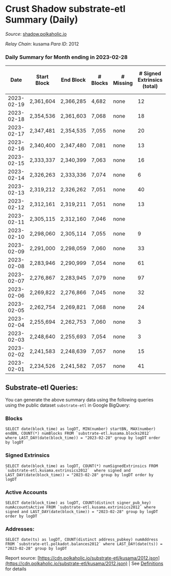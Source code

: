 # Crust Shadow substrate-etl Summary (Daily)

_Source_: [shadow.polkaholic.io](https://shadow.polkaholic.io)

*Relay Chain*: kusama
*Para ID*: 2012



### Daily Summary for Month ending in 2023-02-28


| Date | Start Block | End Block | # Blocks | # Missing | # Signed Extrinsics (total) | # Active Accounts | # Addresses with Balances | # Events | # Transfers | # XCM Transfers In | # XCM Transfers Out |
| ---- | ----------- | --------- | -------- | --------- | --------------------------- | ----------------- | ------------------------- | -------- | ----------- | ------------------ | ------------------- |
| 2023-02-19 | 2,361,604 | 2,366,285 | 4,682 | none  | 12 | 8 |  | 9,453 | 10 ($953.98) |   |   |
| 2023-02-18 | 2,354,536 | 2,361,603 | 7,068 | none  | 18 |  | 3,200 | 14,243 | 4 ($267.04) | 1 ($164.47) | 2 ($206.48) |
| 2023-02-17 | 2,347,481 | 2,354,535 | 7,055 | none  | 20 | 7 | 3,198 | 14,261 | 20 ($3,708.65) |   |   |
| 2023-02-16 | 2,340,400 | 2,347,480 | 7,081 | none  | 13 | 8 | 3,196 | 14,262 | 13 ($1,088.33) |   |   |
| 2023-02-15 | 2,333,337 | 2,340,399 | 7,063 | none  | 16 | 10 | 3,192 | 14,255 | 15 ($4,143.47) |   |   |
| 2023-02-14 | 2,326,263 | 2,333,336 | 7,074 | none  | 6 | 2 | 3,191 | 14,205 | 6 ($1,574.45) |   |   |
| 2023-02-13 | 2,319,212 | 2,326,262 | 7,051 | none  | 40 | 17 | 3,191 | 14,846 | 245 ($14,833.70) |   |   |
| 2023-02-12 | 2,312,161 | 2,319,211 | 7,051 | none  | 13 | 8 | 3,188 | 14,213 | 13 ($20,907.65) | 2 ($413.31) |   |
| 2023-02-11 | 2,305,115 | 2,312,160 | 7,046 | none  |  |  | 3,188 | 14,097 |   | 1 ($43.46) |   |
| 2023-02-10 | 2,298,060 | 2,305,114 | 7,055 | none  | 9 | 3 | 3,188 | 14,192 | 9 ($1,651.07) |   |   |
| 2023-02-09 | 2,291,000 | 2,298,059 | 7,060 | none  | 33 | 14 | 3,187 | 14,377 | 32 ($13,949.37) |   |   |
| 2023-02-08 | 2,283,946 | 2,290,999 | 7,054 | none  | 61 | 8 | 3,186 | 14,662 | 60 ($28,258.44) |   |   |
| 2023-02-07 | 2,276,867 | 2,283,945 | 7,079 | none  | 97 | 16 | 3,184 | 20,784 | 1,583 ($480,156.31) |   |   |
| 2023-02-06 | 2,269,822 | 2,276,866 | 7,045 | none  | 32 | 11 | 1,731 | 14,368 | 32 ($4,261.91) |   |   |
| 2023-02-05 | 2,262,754 | 2,269,821 | 7,068 | none  | 24 | 5 | 1,730 | 14,319 | 24 ($1,658.81) |   |   |
| 2023-02-04 | 2,255,694 | 2,262,753 | 7,060 | none  | 3 | 3 | 1,730 | 14,148 | 3 ($143.64) | 1 ($68.69) |   |
| 2023-02-03 | 2,248,640 | 2,255,693 | 7,054 | none  | 3 | 3 | 1,729 | 14,142 | 3 ($139.51) | 3 ($68.19) | 1 ($4.92) |
| 2023-02-02 | 2,241,583 | 2,248,639 | 7,057 | none  | 15 | 4 | 1,729 | 14,256 | 15 ($848.23) | 9 ($461.73) | 1 ($44.70) |
| 2023-02-01 | 2,234,526 | 2,241,582 | 7,057 | none  | 41 | 9 | 1,728 | 14,465 | 41 ($4,797.41) | 15 ($1,966.33) | 8 ($405.26) |

## Substrate-etl Queries:
You can generate the above summary data using the following queries using the public dataset `substrate-etl` in Google BigQuery:


### Blocks
```
SELECT date(block_time) as logDT, MIN(number) startBN, MAX(number) endBN, COUNT(*) numBlocks FROM `substrate-etl.kusama.blocks2012`  where LAST_DAY(date(block_time)) = "2023-02-28" group by logDT order by logDT
```


### Signed Extrinsics
```
SELECT date(block_time) as logDT, COUNT(*) numSignedExtrinsics FROM `substrate-etl.kusama.extrinsics2012`  where signed and LAST_DAY(date(block_time)) = "2023-02-28" group by logDT order by logDT
```


### Active Accounts
```
SELECT date(block_time) as logDT, COUNT(distinct signer_pub_key) numAccountsActive FROM `substrate-etl.kusama.extrinsics2012` where signed and LAST_DAY(date(block_time)) = "2023-02-28" group by logDT order by logDT
```


### Addresses:
```
SELECT date(ts) as logDT, COUNT(distinct address_pubkey) numAddress FROM `substrate-etl.polkadot.balances2012` where LAST_DAY(date(ts)) = "2023-02-28" group by logDT
```



Report source: [https://cdn.polkaholic.io/substrate-etl/kusama/2012.json](https://cdn.polkaholic.io/substrate-etl/kusama/2012.json) | See [Definitions](/DEFINITIONS.md) for details
